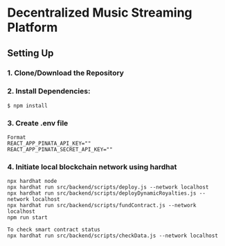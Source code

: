 # Decentralized Music Streaming Platform

## Setting Up
### 1. Clone/Download the Repository

### 2. Install Dependencies:
```
$ npm install
```
### 3. Create .env file
```
Format
REACT_APP_PINATA_API_KEY=""
REACT_APP_PINATA_SECRET_API_KEY=""
```
### 4. Initiate local blockchain network using hardhat
```
npx hardhat node
npx hardhat run src/backend/scripts/deploy.js --network localhost
npx hardhat run src/backend/scripts/deployDynamicRoyalties.js --network localhost
npx hardhat run src/backend/scripts/fundContract.js --network localhost
npm run start

To check smart contract status
npx hardhat run src/backend/scripts/checkData.js --network localhost





